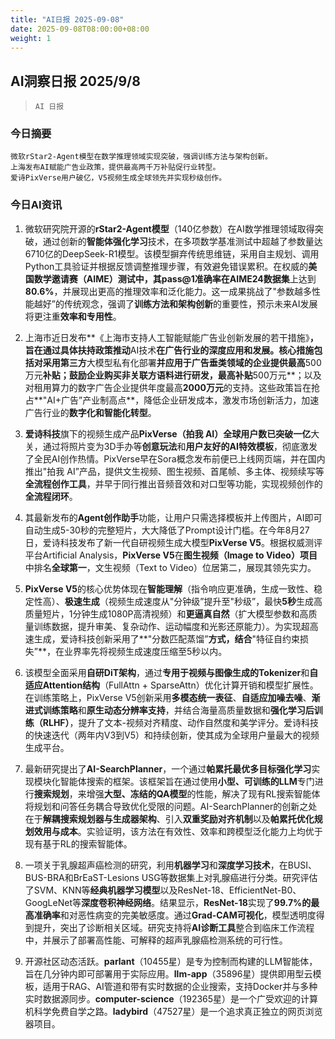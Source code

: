 ```yaml
---
title: "AI日报 2025-09-08"
date: 2025-09-08T08:00:00+08:00
weight: 1
---
```


## AI洞察日报 2025/9/8

>  `AI 日报` 



### **今日摘要**

```
微软rStar2-Agent模型在数学推理领域实现突破，强调训练方法与架构创新。
上海发布AI赋能广告业政策，提供最高两千万补贴促行业转型。
爱诗PixVerse用户破亿，V5视频生成全球领先并实现秒级创作。
```



### **今日AI资讯**

1.  微软研究院开源的**rStar2-Agent模型**（140亿参数）在AI数学推理领域取得突破，通过创新的**智能体强化学习**技术，在多项数学基准测试中超越了参数量达6710亿的DeepSeek-R1模型。该模型摒弃传统思维链，采用自主规划、调用Python工具验证并根据反馈调整推理步骤，有效避免错误累积。在权威的**美国数学邀请赛（AIME）**测试中，其pass@1准确率在**AIME24数据集**上达到**80.6%**，并展现出更高的推理效率和泛化能力。这一成果挑战了"参数越多性能越好”的传统观念，强调了**训练方法和架构创新**的重要性，预示未来AI发展将更注重**效率和专用性**。

2.  上海市近日发布**《上海市支持人工智能赋能广告业创新发展的若干措施》**，旨在通过具体扶持政策推动**AI技术**在广告行业的深度应用和发展。核心措施包括对采用第三方**大模型私有化部署**并应用于广告垂类领域的企业提供最高**500万元**补贴；鼓励企业购买非关联方语料进行研发，最高补贴**500万元**；以及对租用算力的数字广告企业提供年度最高**2000万元**的支持。这些政策旨在抢占**"AI+广告”产业制高点**，降低企业研发成本，激发市场创新活力，加速广告行业的**数字化和智能化转型**。

3.  **爱诗科技**旗下的视频生成产品**PixVerse（拍我 AI）**全球用户数已突破**一亿**大关，通过将照片变为3D手办等**创意玩法**和**用户友好的AI特效模板**，彻底激发了全民AI创作热情。PixVerse早在Sora概念发布前便已上线网页端，并在国内推出"拍我 AI”产品，提供文生视频、图生视频、首尾帧、多主体、视频续写等**全流程创作工具**，并早于同行推出音频音效和对口型等功能，实现视频创作的**全流程闭环**。

4.  其最新发布的**Agent创作助手**功能，让用户只需选择模板并上传图片，AI即可自动生成5-30秒的完整短片，大大降低了Prompt设计门槛。在今年8月27日，爱诗科技发布了新一代自研视频生成大模型**PixVerse V5**。根据权威测评平台Artificial Analysis，**PixVerse V5**在**图生视频（Image to Video）项目**中排名**全球第一**，文生视频（Text to Video）位居第二，展现其领先实力。

5.  **PixVerse V5**的核心优势体现在**智能理解**（指令响应更准确，生成一致性、稳定性高）、**极速生成**（视频生成速度从"分钟级”提升至"秒级”，最快**5秒**生成高质量短片，1分钟生成1080P高清视频）和**更逼真自然**（扩大模型参数和高质量训练数据，提升审美、复杂动作、运动幅度和光影还原能力）。为实现超高速生成，爱诗科技创新采用了**"分数匹配蒸馏”**方式，结合**"特征自约束损失”**，在业界率先将视频生成速度压缩至5秒以内。

6.  该模型全面采用**自研DiT架构**，通过**专用于视频与图像生成的Tokenizer**和**自适应Attention结构**（FullAttn + SparseAttn）优化计算开销和模型扩展性。在训练策略上，PixVerse V5创新采用**多模态统一表征**、**自适应加噪去噪**、**渐进式训练策略**和**原生动态分辨率支持**，并结合海量高质量数据和**强化学习后训练（RLHF）**，提升了文本-视频对齐精度、动作自然度和美学评分。爱诗科技的快速迭代（两年内V3到V5）和持续创新，使其成为全球用户量最大的视频生成平台。

7.  最新研究提出了**AI-SearchPlanner**，一个通过**帕累托最优多目标强化学习**实现模块化智能体搜索的框架。该框架旨在通过使用**小型、可训练的LLM**专门进行**搜索规划**，来增强**大型、冻结的QA模型**的性能，解决了现有RL搜索智能体将规划和问答任务耦合导致优化受限的问题。AI-SearchPlanner的创新之处在于**解耦搜索规划器与生成器架构**、引入**双重奖励对齐机制**以及**帕累托优化规划效用与成本**。实验证明，该方法在有效性、效率和跨模型泛化能力上均优于现有基于RL的搜索智能体。

8.  一项关于乳腺超声癌检测的研究，利用**机器学习**和**深度学习技术**，在BUSI、BUS-BRA和BrEaST-Lesions USG等数据集上对乳腺癌进行分类。研究评估了SVM、KNN等**经典机器学习模型**以及ResNet-18、EfficientNet-B0、GoogLeNet等**深度卷积神经网络**。结果显示，**ResNet-18**实现了**99.7%的最高准确率**和对恶性病变的完美敏感度。通过**Grad-CAM可视化**，模型透明度得到提升，突出了诊断相关区域。研究支持将**AI诊断工具**整合到临床工作流程中，并展示了部署高性能、可解释的超声乳腺癌检测系统的可行性。

9.  开源社区动态活跃。**parlant**（10455星）是专为控制而构建的LLM智能体，旨在几分钟内即可部署用于实际应用。**llm-app**（35896星）提供即用型云模板，适用于RAG、AI管道和带有实时数据的企业搜索，支持Docker并与多种实时数据源同步。**computer-science**（192365星）是一个广受欢迎的计算机科学免费自学之路。**ladybird**（47527星）是一个追求真正独立的网页浏览器项目。
